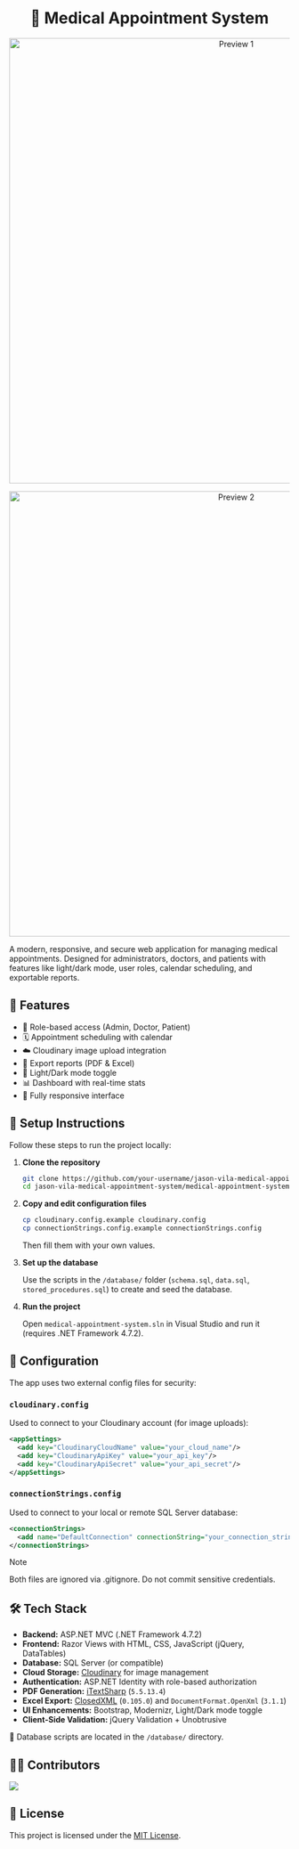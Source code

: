 <h1 align="center">🏥 Medical Appointment System</h1>

<p align="center">
  <img src="https://github.com/jason-vila/medical-appointment-system/tree/main/medical-appointment-system/Content/Img/preview1.png" alt="Preview 1" width="800"/>
</p>

<p align="center">
  <img src="https://github.com/jason-vila/medical-appointment-system/tree/main/medical-appointment-system/Content/Img/preview2.png" alt="Preview 2" width="800"/>
</p>

A modern, responsive, and secure web application for managing medical appointments. Designed for administrators, doctors, and patients with features like light/dark mode, user roles, calendar scheduling, and exportable reports.

## 🚀 Features

- 🔐 Role-based access (Admin, Doctor, Patient)
- 🗓️ Appointment scheduling with calendar
- ☁️ Cloudinary image upload integration
- 📁 Export reports (PDF & Excel)
- 🌙 Light/Dark mode toggle
- 📊 Dashboard with real-time stats
- 📱 Fully responsive interface

## 🔧 Setup Instructions

Follow these steps to run the project locally:

1. **Clone the repository**

   ```bash
   git clone https://github.com/your-username/jason-vila-medical-appointment-system.git
   cd jason-vila-medical-appointment-system/medical-appointment-system
   ```

2. **Copy and edit configuration files**

   ```bash
   cp cloudinary.config.example cloudinary.config
   cp connectionStrings.config.example connectionStrings.config
   ```

   Then fill them with your own values.

3. **Set up the database**

   Use the scripts in the `/database/` folder (`schema.sql`, `data.sql`, `stored_procedures.sql`) to create and seed the database.

4. **Run the project**

   Open `medical-appointment-system.sln` in Visual Studio and run it (requires .NET Framework 4.7.2).

## 📁 Configuration

The app uses two external config files for security:

### `cloudinary.config`

Used to connect to your Cloudinary account (for image uploads):

```xml
<appSettings>
  <add key="CloudinaryCloudName" value="your_cloud_name"/>
  <add key="CloudinaryApiKey" value="your_api_key"/>
  <add key="CloudinaryApiSecret" value="your_api_secret"/>
</appSettings>
```

### `connectionStrings.config`

Used to connect to your local or remote SQL Server database:

```xml
<connectionStrings>
  <add name="DefaultConnection" connectionString="your_connection_string"/>
</connectionStrings>
```

> [!NOTE]
> Both files are ignored via .gitignore. Do not commit sensitive credentials.


## 🛠️ Tech Stack

- **Backend:** ASP.NET MVC (.NET Framework 4.7.2)
- **Frontend:** Razor Views with HTML, CSS, JavaScript (jQuery, DataTables)
- **Database:** SQL Server (or compatible)
- **Cloud Storage:** [Cloudinary](https://cloudinary.com/) for image management
- **Authentication:** ASP.NET Identity with role-based authorization
- **PDF Generation:** [iTextSharp](https://github.com/itext/itextsharp) (`5.5.13.4`)
- **Excel Export:** [ClosedXML](https://github.com/ClosedXML/ClosedXML) (`0.105.0`) and `DocumentFormat.OpenXml` (`3.1.1`)
- **UI Enhancements:** Bootstrap, Modernizr, Light/Dark mode toggle
- **Client-Side Validation:** jQuery Validation + Unobtrusive

💾 Database scripts are located in the `/database/` directory.

## 🧑‍💻 Contributors

<a href="https://github.com/jason-vila/medical-appointment-system/graphs/contributors">
  <img src="https://contrib.rocks/image?repo=jason-vila/medical-appointment-system" />
</a>

## 📄 License

This project is licensed under the [MIT License](./LICENSE).
